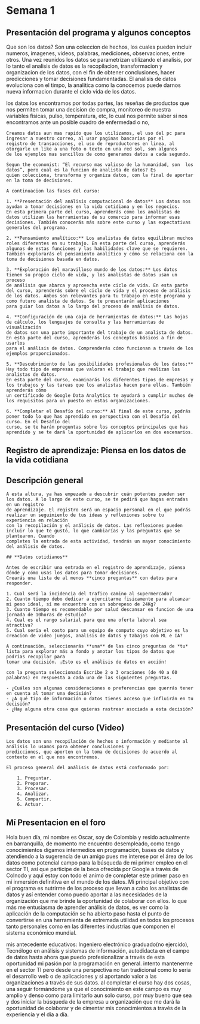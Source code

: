 # Semana 1

## Presentación del programa y algunos conceptos

Que son los datos? Son una coleccion de hechos, los cuales pueden incluir numeros, imagenes, videos, palabras, mediciones,
observaciones, entre otros. Una vez reunidos los datos se parametrizan utilizando el analisis, por lo tanto el analisis de
datos es la recopilacion, transformacion y organizacion de los datos, con el fin de obtener conclusiones, hacer predicciones
y tomar decisiones fundamentadas. El analisis de datos evoluciona con el timpo, la analitica como la conocemos puede darnos
nueva informacion durante el ciclo vida  de los datos.

los datos los encontramos por todas partes, las reseñas de productos que nos permiten tomar una decision de compra, monitoreo
de nuestra variables fisicas, pulso, temperatura, etc, lo cual nos permite saber si nos encontramos ante un posible cuadro de
enfermedad o no,

    Creamos datos aun mas rapido que los utilizamos, el uso del pc para ingresar a nuestro correo, al usar paginas bancarias por el
    registro de transacciones, el uso de reproductores en linea, al otorgarle un like a una foto o texto en una red sol, son algunos
    de los ejemplos mas sencillos de como generamos datos a cada segundo.

    Segun the economist: “El recurso mas valioso de la humanidad, son  los datos”, pero cual es la funcion de analista de datos? Es
    quien colecciona, transforma y organiza datos, con la final de aportar en la toma de decisiones.

    A continuacion las fases del curso:

    1. **Presentación del análisis computacional de datos** Los datos nos ayudan a tomar decisiones en la vida cotidiana y en los negocios.
    En esta primera parte del curso, aprenderás cómo los analistas de datos utilizan las herramientas de su comercio para informar esas
    decisiones. También conocerás más sobre este curso y las expectativas generales del programa.
    
    2. **Pensamiento analítico:** Los analistas de datos equilibran muchos roles diferentes en su trabajo. En esta parte del curso, aprenderás
    algunas de estas funciones y las habilidades clave que se requieren. También explorarás el pensamiento analítico y cómo se relaciona con la
    toma de decisiones basada en datos.
    
    3. **Exploración del maravilloso mundo de los datos:** Los datos tienen su propio ciclo de vida, y los analistas de datos usan un proceso
    de análisis que abarca y aprovecha este ciclo de vida. En esta parte del curso, aprenderás sobre el ciclo de vida y el proceso de análisis
    de los datos. Ambos son relevantes para tu trabajo en este programa y como futuro analista de datos. Se te presentarán aplicaciones
    para guiar los datos a lo largo del proceso de análisis de datos.
    
    4. **Configuración de una caja de herramientas de datos:** Las hojas de cálculo, los lenguajes de consulta y las herramientas de visualización
    de datos son una parte importante del trabajo de un analista de datos. En esta parte del curso, aprenderás los conceptos básicos a fin de usarlos
    para el análisis de datos. Comprenderás cómo funcionan a través de los ejemplos proporcionados.
    
    5. **Descubrimiento de las posibilidades profesionales de los datos:** Hay todo tipo de empresas que valoran el trabajo que realizan los analistas de datos.
    En esta parte del curso, examinarás los diferentes tipos de empresas y los trabajos y las tareas que los analistas hacen para ellas. También aprenderás cómo
    un certificado de Google Data Analytics te ayudará a cumplir muchos de los requisitos para un puesto en estas organizaciones.
    
    6. **Completar el Desafío del curso:** Al final de este curso, podrás poner todo lo que has aprendido en perspectiva con el Desafío del curso. En el Desafío del
    curso, se te harán preguntas sobre los conceptos principales que has aprendido y se te dará la oportunidad de aplicarlos en dos escenarios.

## Registro de aprendizaje: Piensa en los datos de la vida cotidiana

## Descripción general

    A esta altura, ya has empezado a descubrir cuán potentes pueden ser los datos. A lo largo de este curso, se te pedirá que hagas entradas en un registro
    de aprendizaje. El registro será un espacio personal en el que podrás realizar un seguimiento de tus ideas y reflexiones sobre tu experiencia en relación
    con la recopilación y el análisis de datos. Las reflexiones pueden incluir lo que te gustó, lo que cambiarías y las preguntas que se plantearon. Cuando
    completes la entrada de esta actividad, tendrás un mayor conocimiento del análisis de datos.
    
    ## **Datos cotidianos**
    
    Antes de escribir una entrada en el registro de aprendizaje, piensa dónde y cómo usas los datos para tomar decisiones.
    Crearás una lista de al menos **cinco preguntas** con datos para responder.
    
    1. Cual será la incidencia del trafico camino al supermercado?
    2. Cuanto tiempo debo dedicar a ejercitarme fisicamente para alcanzar mi peso ideal, sí me encuentro con un sobrepeso de 24Kg?
    3. Cuanto tiempo es recomendable por salud descansar en funcion de una jornada de 10horas de estudio?
    4. Cual es el rango salarial para que una oferta laboral sea atractiva?
    5. Cual seria el costo para un equipo de computo cuyo objetivo es la creacion de video juegos, analisis de datos y tabajos com ML e IA?
    
    A continuación, seleccionarás **una** de las cinco preguntas de *tu* lista para explorar más a fondo y anotar los tipos de datos que podrías recopilar para
    tomar una decisión. ¡Esto es el análisis de datos en acción!
    
    con la pregunta seleccionada Escribe 2 o 3 oraciones (de 40 a 60 palabras) en respuesta a cada una de las siguientes preguntas.
    
    - ¿Cuáles son algunas consideraciones o preferencias que querrás tener en cuenta al tomar una decisión?
    - ¿A qué tipo de información o datos tienes acceso que influirán en tu decisión?
    - ¿Hay alguna otra cosa que quieras rastrear asociada a esta decisión?

## Presentación del curso (Video)

    Los datos son una recopilación de hechos o información y mediante al análisis lo usamos para obtener conclusiones y
    predicciones, que aporten en la toma de decisiones de acuerdo al contexto en el que nos encontremos.

    El proceso general del análisis de datos está conformado por:

        1. Preguntar.
        2. Preparar.
        3. Procesar.
        4. Analizar.
        5. Compartir.
        6. Actuar.

## Mí Presentacion en el foro

Hola buen día, mi nombre es Oscar, soy de Colombia y resido actualmente en barranquilla, de momento me encuentro
desempleado, como tengo conocimientos digamos intermedios en programación, bases de datos y atendiendo a la sugerencia
de un amigo pues me interese por el área de los datos como potencial campo para la búsqueda de mi primer empleo en
el sector TI, así que participe de la beca ofrecida por Google a través de Colnodo y aquí estoy con todo el animo de
completar este primer paso en mí inmersión definitiva en el mundo de los datos. Mi principal objetivo con el programa
es nutrirme de los proceso que llevan a cabo los analistas de datos y así entender como puedo aportar a las necesidades
de la organización que me brinde la oportunidad de colaborar con ellos. lo que más me entusiasma de aprender análisis de
datos, es ver como la aplicación de la computación se ha abierto paso hasta el punto de convertirse en una herramienta de
extremada utilidad en todos los procesos tanto personales como en las diferentes industrias que componen el sistema
económico mundial.

mis antecedente educativos: Ingeniero electrónico graduado(no ejercido), Tecnólogo en análisis y sistemas de información,
autodidacta en el campo de datos hasta ahora que puedo profesionalizar a través de esta oportunidad mi pasión por la
programación en general. intento mantenerme en el sector TI pero desde una perspectiva no tan tradicional como lo seria
el desarrollo web o de aplicaciones y sí aportando valor a las organizaciones a través de sus datos. al completar el curso
hay dos cosas, una seguir formándome ya que el conocimiento en este campo es muy amplio y denso como para limitarlo aun
solo curso, por muy bueno que sea y dos iniciar la búsqueda de la empresa u organización que me dará la oportunidad de
colaborar y de cimentar mis conocimientos a través de la experiencia y el día a día.
